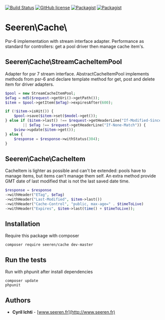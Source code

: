[![Build Status](https://travis-ci.org/seeren/cache.svg?branch=master)](https://travis-ci.org/seeren/cache) [![GitHub license](https://img.shields.io/badge/license-MIT-orange.svg)](https://raw.githubusercontent.com/seeren/cache/master/LICENSE) [![Packagist](https://img.shields.io/packagist/v/seeren/cache.svg)](https://packagist.org/packages/seeren/cache#) [![Packagist](https://img.shields.io/packagist/dt/seeren/cache.svg)](https://packagist.org/packages/seeren/cache/stats)

# Seeren\Cache\
Psr-6 implementation with stream interface adapter.
Performance as standard for controllers: get a pool driver then manage cache item's.

## Seeren\Cache\StreamCacheItemPool
Adapter for psr 7 stream interface. AbstractCacheItemPool implements methods from psr-6 and declare template method for get, post and delete item for driver adapters.
```php
$pool = new StreamCacheItemPool;
$eTag = md5($request->getUri()->getPath());
$item = $pool->getItem($eTag)->expiresAfter(600);

if (!$item->isHit()) {
    $pool->save($item->set($model->get());
} else if ($item->last() !== $request->getHeaderLine("If-Modified-Since")
        || $eTag !== $request->getHeaderLine("If-None-Match")) {
    $view->update($item->get());
} else {
    $response = $response->withStatus(304);
}
```

## Seeren\Cache\CacheItem
CacheItem is lighter as possible and can't be extended: pools have to manage items, but items can't manage them self. An extra method provide GMT date of last modified that is not the last saved date time. 
```php
$response = $response
->withHeader("ETag", $eTag)
->withHeader("Last-Modified", $item->last())
->withHeader("Cache-Control", "public, max-age=" . $timeToLive)
->withHeader("Expires", $item->last(time() + $timeToLive));
```

## Installation
Require this package with composer
```
composer require seeren/cache dev-master
```

## Run the tests
Run with phpunit after install dependencies
```
composer update
phpunit
```

## Authors
* **Cyril Ichti** - [www.seeren.fr](http://www.seeren.fr)